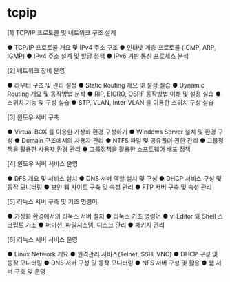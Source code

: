 # tcpip
[1] TCP/IP 프로토콜 및 네트워크 구조 설계

● TCP/IP 프로토콜 개요 및 IPv4 주소 구조
● 인터넷 계층 프로토콜 (ICMP, ARP, IGMP)
● IPv4 주소 설계 및 할당 정책
● IPv6 기반 통신 프로세스 분석

[2] 네트워크 장비 운영

● 라우터 구조 및 관리 설정
● Static Routing 개요 및 설정 실습
● Dynamic Routing 개요 및 동작방법 분석
● RIP, EIGRO, OSPF 동작방법 이해 및 설정 실습
● 스위치 기능 및 구성 실습
● STP, VLAN, Inter-VLAN 을 이용한 스위치 구성 실습

[3] 윈도우 서버 구축

● Virtual BOX 를 이용한 가상화 환경 구성하기
● Windows Server 설치 및 환경 구성
● Domain 구조에서의 사용자 관리
● NTFS 파일 및 공유폴더 권한 관리
● 그룹정책을 활용한 사용자 환경 관리
● 그룹정책을 활용한 소프트웨어 배포 정책

[4] 윈도우 서버 서비스 운영

● DFS 개요 및 서비스 설치
● DNS 서버 역할 설치 및 구성
● DHCP 서비스 구성 및 동작 모니터링
● 보안 웹 사이트 구축 및 속성 관리
● FTP 서버 구축 및 속성 관리

[5] 리눅스 서버 구축 및 기초 명령어

● 가상화 환경에서의 리눅스 서버 설치
● 리눅스 기초 명령어
● vi Editor 와 Shell 스크립트 기초
● 퍼미션, 파일시스템, 디스크 관리
● 패키지 관리

[6] 리눅스 서버 서비스 운영

● Linux Network 개요
● 원격관리 서비스(Telnet, SSH, VNC)
● DHCP 구성 및 동작 모니터링
● DNS 서버 구성 및 동작 모니터링
● NFS 서버 구성 및 활용
● 웹 서버 구축 및 운영

